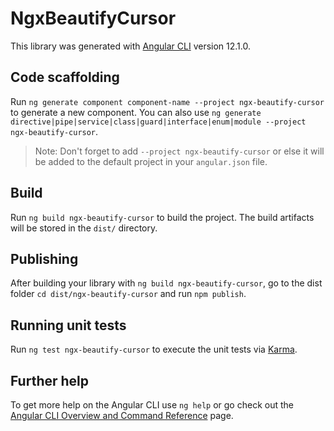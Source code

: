 # NgxBeautifyCursor

This library was generated with [Angular CLI](https://github.com/angular/angular-cli) version 12.1.0.

## Code scaffolding

Run `ng generate component component-name --project ngx-beautify-cursor` to generate a new component. You can also use `ng generate directive|pipe|service|class|guard|interface|enum|module --project ngx-beautify-cursor`.
> Note: Don't forget to add `--project ngx-beautify-cursor` or else it will be added to the default project in your `angular.json` file. 

## Build

Run `ng build ngx-beautify-cursor` to build the project. The build artifacts will be stored in the `dist/` directory.

## Publishing

After building your library with `ng build ngx-beautify-cursor`, go to the dist folder `cd dist/ngx-beautify-cursor` and run `npm publish`.

## Running unit tests

Run `ng test ngx-beautify-cursor` to execute the unit tests via [Karma](https://karma-runner.github.io).

## Further help

To get more help on the Angular CLI use `ng help` or go check out the [Angular CLI Overview and Command Reference](https://angular.io/cli) page.
